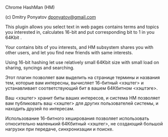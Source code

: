 Chrome HashMan (HM)

(c) Dmitry Ponyatov <dponyatov@gmail.com>

This plugin allows you select text in web pages contains terms and topics
you interested in, calculates 16-bit <hash tag> and put corresponding bit to 1
in you 64Kbit <hashtag>.

Your <hashtag> contains bits of you interests, and HM subsystem shares you
<hashtag> with other users, and let you find new friends with same interests.

Using 16-bit hashing let use relatively small 64Kbit size <hashtag> with small 
load on <hashtag> sharing, syncings and searching.


Этот плагин позволяет вам выделить на странице термины и названия тем, которые 
вам интересны, вычисляет 16-битный <хэштег> и устанавливает соответствующий бит 
в вашем 64Кбитном <хэштэге>.

Ваш <хэштег> хранит биты ваших интересов, и система HM позволяет вам публиковать
ваш <хэштег> для других пользователей системы, и находить друзей по интересам.

Использование 16-битного хеширования позволяет использовать относительно маленький
64Кбитный <хэштег>, не создающий большой нагрузки при передаче, синхронизации
и поиске.
